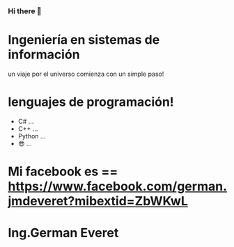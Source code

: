 ### Hi there 👋

# Ingeniería en sistemas de información 
un viaje por el universo comienza con un simple paso!


# lenguajes de programación!
- C# ...
- C++ ...
- Python ...
- 😎 ...

# Mi facebook es == https://www.facebook.com/german.jmdeveret?mibextid=ZbWKwL

# Ing.German Everet 




<!--
**DelWed/DelWed** is a ✨ _special_ ✨ repository because its `README.md` (this file) appears on your GitHub profile.

Here are some ideas to get you started:

- 🔭 I’m currently working on ...
- 🌱 I’m currently learning ...
- 👯 I’m looking to collaborate on ...
- 🤔 I’m looking for help with ...
- 💬 Ask me about ...
- 📫 How to reach me: ...
- 😄 Pronouns: ...
- ⚡ Fun fact: ...
-->
